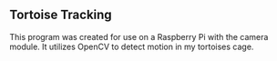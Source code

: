 ## Tortoise Tracking

This program was created for use on a Raspberry Pi with the camera module. It utilizes OpenCV to detect motion in my tortoises cage.